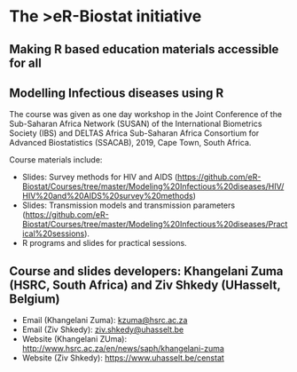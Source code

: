 # The >eR-Biostat initiative
## Making R based education materials accessible for all

## Modelling Infectious diseases using R
The course was given as one day workshop in the Joint Conference of the Sub-Saharan Africa Network (SUSAN) of the International Biometrics Society (IBS) and DELTAS Africa Sub-Saharan Africa Consortium for Advanced Biostatistics (SSACAB),  2019, Cape Town, South Africa.

Course materials include:

* Slides: Survey methods for HIV and AIDS (https://github.com/eR-Biostat/Courses/tree/master/Modeling%20Infectious%20diseases/HIV/HIV%20and%20AIDS%20survey%20methods)
* Slides: Transmission models and transmission parameters (https://github.com/eR-Biostat/Courses/tree/master/Modeling%20Infectious%20diseases/Practical%20sessions).
* R programs and slides for practical sessions.

## Course and slides developers: Khangelani Zuma (HSRC, South Africa) and Ziv Shkedy (UHasselt, Belgium) 
 * Email (Khangelani Zuma): kzuma@hsrc.ac.za 
 * Email (Ziv Shkedy): ziv.shkedy@uhasselt.be
 * Website (Khangelani ZUma): http://www.hsrc.ac.za/en/news/saph/khangelani-zuma
 * Website (Ziv Shkedy): https://www.uhasselt.be/censtat 
